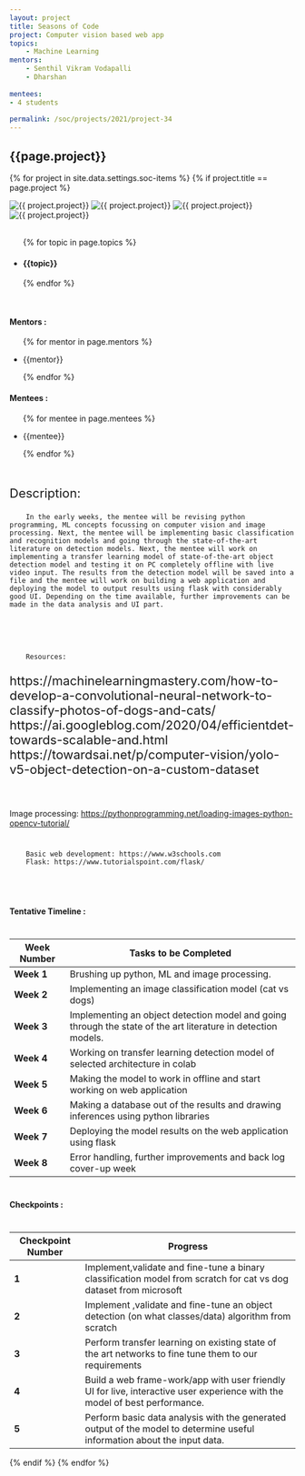 ```yaml
---
layout: project
title: Seasons of Code
project: Computer vision based web app
topics:
    - Machine Learning
mentors:
    - Senthil Vikram Vodapalli 
    - Dharshan    
    
mentees:
- 4 students   
    
permalink: /soc/projects/2021/project-34
---
```


<h2 class="display1 m-3 p-3 text-center project-title">{{page.project}}</h2>

{% for project in site.data.settings.soc-items %}
{% if project.title == page.project %}
<div class ="img-soc d-block"> 
    <img src="{{ site.baseurl }}/{{ project.image }}" alt="{{ project.project}}" class="image-1">
    <img src="{{ site.baseurl }}/{{ project.image }}" alt="{{ project.project}}" class="image-2">
    <img src="{{ site.baseurl }}/{{ project.image }}" alt="{{ project.project}}" class="image-3">
    <img src="{{ site.baseurl }}/{{ project.image }}" alt="{{ project.project}}" class="image-4">
</div>

<div>
    <br>
    <ul>
        {% for topic in page.topics %}
        <li><h4 class="text-primary text-center">{{topic}}</h4></li>
        {% endfor %}
    </ul>
    <br>
    <h4 class="display3  ">Mentors :</h4> 
    <ul>
        {% for mentor in page.mentors %}
        <li><p class="lead">{{mentor}}</p></li>
        {% endfor %}
    </ul>
    <h4 class="display3  ">Mentees :</h4> 
    <ul>
        {% for mentee in page.mentees %}
        <li><p class="lead">{{mentee}}</p></li>
        {% endfor %}
    </ul>
</div>
<div>
    <p class="display3 project-desc" style = "font-size:22px;" >
        <br>
        Description:
        
        In the early weeks, the mentee will be revising python programming, ML concepts focussing on computer vision and image processing. Next, the mentee will be implementing basic classification and recognition models and going through the state-of-the-art literature on detection models. Next, the mentee will work on implementing a transfer learning model of state-of-the-art object detection model and testing it on PC completely offline with live video input. The results from the detection model will be saved into a file and the mentee will work on building a web application and deploying the model to output results using flask with considerably good UI. Depending on the time available, further improvements can be made in the data analysis and UI part.

  <br><br>
</p>
<p class= "lead" style = "font-size:30px;"> 

        Resources:
</p>
  <p class="display3" style = "font-size:22px;">
        https://machinelearningmastery.com/how-to-develop-a-convolutional-neural-network-to-classify-photos-of-dogs-and-cats/
        https://ai.googleblog.com/2020/04/efficientdet-towards-scalable-and.html
        https://towardsai.net/p/computer-vision/yolo-v5-object-detection-on-a-custom-dataset
        </p>
        <p class="display3" style = "font-size:22px;" >


<br><br>
        Image processing: https://pythonprogramming.net/loading-images-python-opencv-tutorial/
       <br><br>
       </p>
        <p class="display3" style = "font-size:22px;" >

        Basic web development: https://www.w3schools.com
        Flask: https://www.tutorialspoint.com/flask/
  </p>
  <br>
</div>
<div class="d-flex">
<div>
    <h4 class="display3" style="margin:40px 0px 40px 0px;">Tentative Timeline :</h4>
    <table class="table table-stripped">
  <thead>
    <tr>
      <th>Week Number</th>
      <th>Tasks to be Completed</th>
    </tr>
  </thead>
  <tbody>
    <tr>
      <td><strong>Week 1</strong></td>
      <td>Brushing up python, ML and image processing.</td>
    </tr>
    <tr>
      <td><strong>Week 2</strong></td>
      <td>Implementing an image classification model (cat vs dogs)</td>
    </tr>
    <tr>
      <td><strong>Week 3</strong></td>
      <td>Implementing an object detection model and going through the state of the art literature in detection models.</td>
    </tr>
    <tr>
      <td><strong>Week 4</strong></td>
      <td>Working on transfer learning detection model of selected architecture in colab</td>
    </tr>
    <tr>
      <td><strong>Week 5</strong></td>
      <td>Making the model to work in offline and start working on web application</td>
    </tr>
    <tr>
      <td><strong>Week 6</strong></td>
      <td>Making a database out of the results and drawing inferences using python libraries</td>
    </tr>
    <tr>
      <td><strong>Week 7</strong></td>
      <td>Deploying the model results on the web application using flask</td>
    </tr>
    <tr>
      <td><strong>Week 8</strong></td>
      <td>Error handling, further improvements and back log cover-up week</td>
    </tr>
  </tbody>
</table>
</div>
<div>
    <h4 class="display3" style="margin:40px 0px 40px 0px;">Checkpoints :</h4>
    <table class="table table-stripped">
  <thead>
    <tr>
      <th>Checkpoint Number</th>
      <th>Progress</th>
    </tr>
  </thead>
  <tbody>
    <tr>
      <td><strong>1</strong></td>
      <td>Implement,validate and fine-tune a binary classification model from scratch for cat vs dog dataset from microsoft</td>
    </tr>
    <tr>
      <td><strong>2</strong></td>
      <td>Implement ,validate and fine-tune an object detection (on what classes/data) algorithm from scratch</td>
    </tr>
    <tr>
      <td><strong>3</strong></td>
      <td>Perform transfer learning on existing state of the art networks to fine tune them to our requirements</td>
    </tr>
    <tr>
      <td><strong>4</strong></td>
      <td>Build a web frame-work/app with user friendly UI for live, interactive user experience with the model of best performance.</td>
    </tr>
    <tr>
      <td><strong>5</strong></td>
      <td>Perform basic data analysis with the generated output of the model to determine useful information about the input data.</td>
    </tr>
  </tbody>
</table>
</div>
</div>
{% endif %}
{% endfor %}
